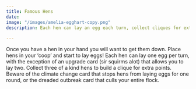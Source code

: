 ```yaml
---
title: Famous Hens
date: 
image: "/images/amelia-egghart-copy.png"
description: Each hen can lay an egg each turn, collect cliques for extra points

---
```

Once you have a hen in your hand you will want to get them down. Place hens in your ‘coop’ and start to lay eggs! Each hen can lay one egg per turn, with the exception of an upgrade card (sir squirms alot) that allows you to lay two. Collect three of a kind hens to build a clique for extra points. Beware of the climate change card that stops hens from laying eggs for one round, or the dreaded outbreak card that culls your entire flock.
